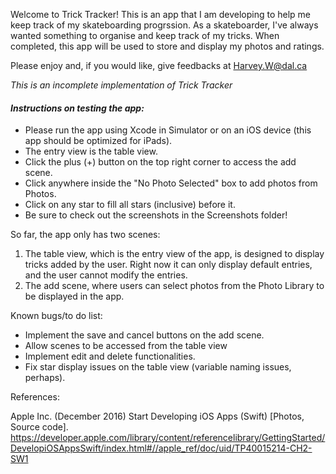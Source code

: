 Welcome to Trick Tracker! This is an app that I am developing to help me keep track of my skateboarding progrssion. As a skateboarder, I've always wanted something to organise and keep track of my tricks. When completed, this app will be used to store and display my photos and ratings.

Please enjoy and, if you would like, give feedbacks at Harvey.W@dal.ca

*This is an incomplete implementation of Trick Tracker*

#### _Instructions on testing the app:_
- Please run the app using Xcode in Simulator or on an iOS device (this app should be optimized for iPads).
- The entry view is the table view.
- Click the plus (+) button on the top right corner to access the add scene.
- Click anywhere inside the "No Photo Selected" box to add photos from Photos.
- Click on any star to fill all stars (inclusive) before it.
- Be sure to check out the screenshots in the Screenshots folder!


So far, the app only has two scenes:
1. The table view, which is the entry view of the app, is designed to display tricks added by the user. Right now it can only display default entries, and the user cannot modify the entries.
2. The add scene, where users can select photos from the Photo Library to be displayed in the app.


Known bugs/to do list:
- Implement the save and cancel buttons on the add scene.
- Allow scenes to be accessed from the table view
- Implement edit and delete functionalities.
- Fix star display issues on the table view (variable naming issues, perhaps).


References:

Apple Inc. (December 2016) Start Developing iOS Apps (Swift) [Photos, Source code]. https://developer.apple.com/library/content/referencelibrary/GettingStarted/DevelopiOSAppsSwift/index.html#//apple_ref/doc/uid/TP40015214-CH2-SW1
